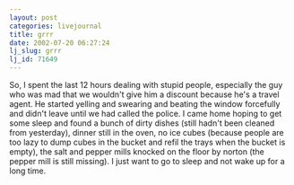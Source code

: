 ```yaml
---
layout: post
categories: livejournal
title: grrr
date: 2002-07-20 06:27:24
lj_slug: grrr
lj_id: 71649
---
```

So, I spent the last 12 hours dealing with stupid people, especially the guy who was mad that we wouldn't give him a discount because he's a travel agent. He started yelling and swearing and beating the window forcefully and didn't leave until we had called the police. I came home hoping to get some sleep and found a bunch of dirty dishes (still hadn't been cleaned from yesterday), dinner still in the oven, no ice cubes (because people are too lazy to dump cubes in the bucket and refil the trays when the bucket is empty), the salt and pepper mills knocked on the floor by norton (the pepper mill is still missing). I just want to go to sleep and not wake up for a long time.

